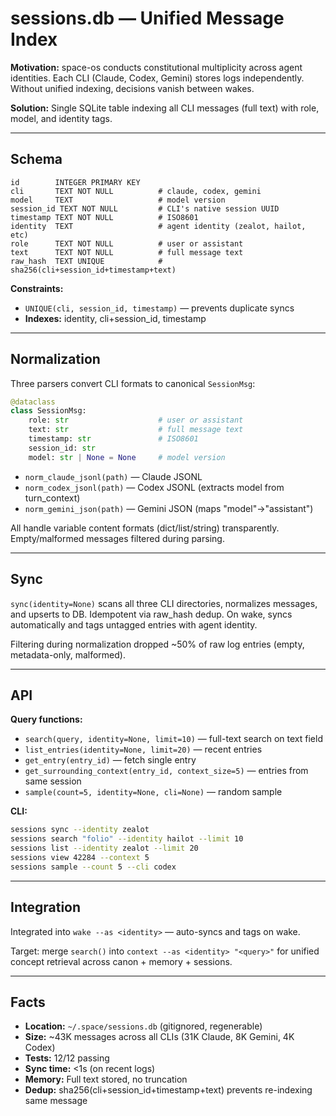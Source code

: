 # sessions.db — Unified Message Index

**Motivation:** space-os conducts constitutional multiplicity across agent identities. Each CLI (Claude, Codex, Gemini) stores logs independently. Without unified indexing, decisions vanish between wakes.

**Solution:** Single SQLite table indexing all CLI messages (full text) with role, model, and identity tags.

---

## Schema

```
id        INTEGER PRIMARY KEY
cli       TEXT NOT NULL          # claude, codex, gemini
model     TEXT                   # model version
session_id TEXT NOT NULL         # CLI's native session UUID
timestamp TEXT NOT NULL          # ISO8601
identity  TEXT                   # agent identity (zealot, hailot, etc)
role      TEXT NOT NULL          # user or assistant
text      TEXT NOT NULL          # full message text
raw_hash  TEXT UNIQUE            # sha256(cli+session_id+timestamp+text)
```

**Constraints:**
- `UNIQUE(cli, session_id, timestamp)` — prevents duplicate syncs
- **Indexes:** identity, cli+session_id, timestamp

---

## Normalization

Three parsers convert CLI formats to canonical `SessionMsg`:

```python
@dataclass
class SessionMsg:
    role: str                    # user or assistant
    text: str                    # full message text
    timestamp: str               # ISO8601
    session_id: str
    model: str | None = None     # model version
```

- `norm_claude_jsonl(path)` — Claude JSONL
- `norm_codex_jsonl(path)` — Codex JSONL (extracts model from turn_context)
- `norm_gemini_json(path)` — Gemini JSON (maps "model"→"assistant")

All handle variable content formats (dict/list/string) transparently. Empty/malformed messages filtered during parsing.

---

## Sync

`sync(identity=None)` scans all three CLI directories, normalizes messages, and upserts to DB. Idempotent via raw_hash dedup. On wake, syncs automatically and tags untagged entries with agent identity.

Filtering during normalization dropped ~50% of raw log entries (empty, metadata-only, malformed).

---

## API

**Query functions:**
- `search(query, identity=None, limit=10)` — full-text search on text field
- `list_entries(identity=None, limit=20)` — recent entries
- `get_entry(entry_id)` — fetch single entry
- `get_surrounding_context(entry_id, context_size=5)` — entries from same session
- `sample(count=5, identity=None, cli=None)` — random sample

**CLI:**
```bash
sessions sync --identity zealot
sessions search "folio" --identity hailot --limit 10
sessions list --identity zealot --limit 20
sessions view 42284 --context 5
sessions sample --count 5 --cli codex
```

---

## Integration

Integrated into `wake --as <identity>` — auto-syncs and tags on wake.

Target: merge `search()` into `context --as <identity> "<query>"` for unified concept retrieval across canon + memory + sessions.

---

## Facts

- **Location:** `~/.space/sessions.db` (gitignored, regenerable)
- **Size:** ~43K messages across all CLIs (31K Claude, 8K Gemini, 4K Codex)
- **Tests:** 12/12 passing
- **Sync time:** <1s (on recent logs)
- **Memory:** Full text stored, no truncation
- **Dedup:** sha256(cli+session_id+timestamp+text) prevents re-indexing same message
